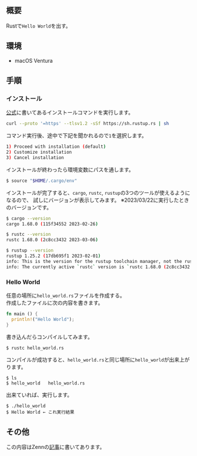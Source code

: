 ## 概要

Rustで`Hello World`を出す。

## 環境

- macOS Ventura

## 手順

### インストール

[公式](https://www.rust-lang.org/ja/tools/install)に書いてあるインストールコマンドを実行します。

```sh
curl --proto '=https' --tlsv1.2 -sSf https://sh.rustup.rs | sh
```

コマンド実行後、途中で下記を聞かれるので`1`を選択します。

```sh
1) Proceed with installation (default)
2) Customize installation
3) Cancel installation
```

インストールが終わったら環境変数にパスを通します。

```sh
$ source "$HOME/.cargo/env"
```

インストールが完了すると、`cargo`, `rustc`, `rustup`の3つのツールが使えるようになるので、
試しにバージョンが表示してみます。
※2023/03/22に実行したときのバージョンです。

```sh
$ cargo --version
cargo 1.68.0 (115f34552 2023-02-26)
```

```sh
$ rustc --version
rustc 1.68.0 (2c8cc3432 2023-03-06)
```

```sh
$ rustup --version
rustup 1.25.2 (17db695f1 2023-02-01)
info: This is the version for the rustup toolchain manager, not the rustc compiler.
info: The currently active `rustc` version is `rustc 1.68.0 (2c8cc3432 2023-03-06)`
```

### Hello World

任意の場所に`hello_world.rs`ファイルを作成する。  
作成したファイルに次の内容を書きます。

```rust
fn main () {
  println!("Hello World");
}
```

書き込んだらコンパイルしてみます。

```sh
$ rustc hello_world.rs
```

コンパイルが成功すると、`hello_world.rs`と同じ場所に`hello_world`が出来上がります。

```
$ ls
$ hello_world	hello_world.rs
```

出来ていれば、実行します。

```
$ ./hello_world
$ Hello World ← これ実行結果
```

## その他

この内容はZennの[記事](https://zenn.dev/naopusyu/articles/7770418150d7a1)に書いてあります。
